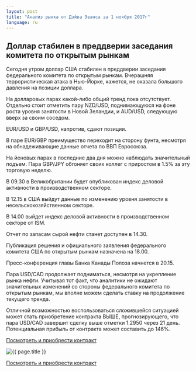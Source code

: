 ```yaml
---
layout: post
title: "Анализ рынка от Дэйва Эванса за 1 ноября 2017г"
language: ru
---
```

## Доллар стабилен в преддверии заседания комитета по открытым рынкам

Сегодня утром доллар США стабилен в преддверии заседания федерального комитета по открытым рынкам. Вчерашняя террористическая атака в Нью-Йорке, кажется, не оказала большого давления на позиции доллара.

На долларовых парах какой-либо общий тренд пока отсутствует. Отдельно стоит отметить пару NZD/USD, поднимающуюся на фоне роста уровня занятости в Новой Зеландии, и AUD/USD, следующую вверх за своим соседом.

EUR/USD и GBP/USD, напротив, сдают позиции.

В паре EUR/GBP преимущество переходит на сторону фунта, несмотря на обнадеживающие данные отчета по ВВП Евросоюза.

На йеновых парах в последние два дня можно наблюдать значительный подъем. Пара GBP/JPY обгоняет своих коллег с приростом в 1.5% за эту торговую неделю.

 
В 09.30 в Великобритании будет опубликован индекс деловой активности в производственном секторе.

В 12.15 в США выйдут данные по изменению уровня занятости в несельскохозяйственном секторе.

В 14.00 выйдет индекс деловой активности в производственном секторе от ISM.

Отчет по запасам сырой нефти станет доступен в 14.30.

Публикация решения и официального заявления федерального комитета США по открытым рынкам назначена на 18.00.

Пресс-конференция главы Банка Канады Полоза начнется в 20.15.


Пара USD/CAD продолжает подниматься, несмотря на укрепление рынка нефти. Учитывая тот факт, что аналитики не ожидают значительных изменений со стороны федерального комитета по открытым рынкам, мы вполне можем сделать ставку на продолжение текущего тренда.

Отличной возможностью воспользоваться сложившейся ситуацией может стать приобретение контракта ВЫШЕ, прогнозирующего, что пара USD/CAD завершит сделку выше отметки 1.2950 через 21 день. Потенциальная прибыль от контракта может составить до 146%.


<a href="http://record.binary.com/_bivVDfg8lHux76XffYA0JmNd7ZgqdRLk/1/market=forex&underlying=frxUSDCAD&formname=higherlower&duration_amount=21&duration_units=d&amount=10&amount_type=payout&expiry_type=duration&barrier=1.2950&s=1&t=AGAo0wZxiuWVUSIZnKLQvZ0co5lt24DG" target="_blank">Посмотреть и приобрести контракт</a>

<img src="{{ site.url }}/images/nov/ru-01-nov-17.png" alt="{{ page.title }}"  title="{{ page.title }}">

<a href="%LINK%%?https://www.binary.com/d/trade.cgi?market=forex&underlying=frxUSDCAD&formname=higherlower&duration_amount=21&duration_units=d&amount=10&amount_type=payout&expiry_type=duration&barrier=1.2950&s=1&t=AGAo0wZxiuWVUSIZnKLQvZ0co5lt24DG" target="_blank">Посмотреть и приобрести контракт</a>